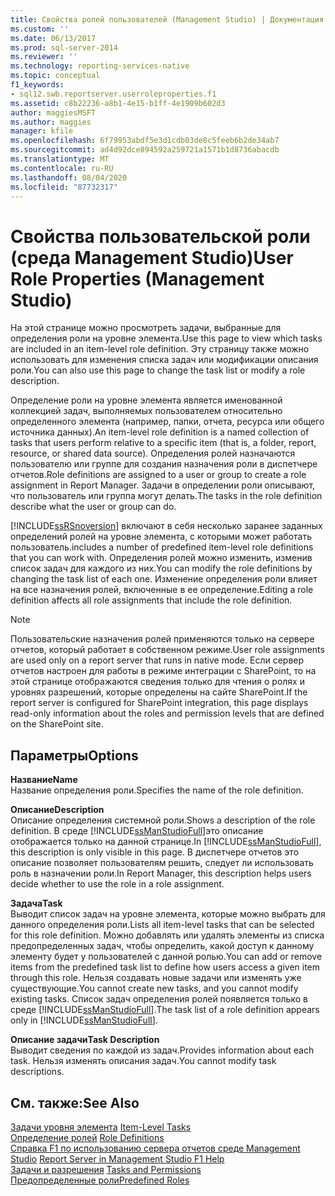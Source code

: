 ```yaml
---
title: Свойства ролей пользователей (Management Studio) | Документация Майкрософт
ms.custom: ''
ms.date: 06/13/2017
ms.prod: sql-server-2014
ms.reviewer: ''
ms.technology: reporting-services-native
ms.topic: conceptual
f1_keywords:
- sql12.swb.reportserver.userroleproperties.f1
ms.assetid: c8b22236-a8b1-4e15-b1ff-4e1909b602d3
author: maggiesMSFT
ms.author: maggies
manager: kfile
ms.openlocfilehash: 6f79953abdf5e3d1cdb03de8c5feeb6b2de34ab7
ms.sourcegitcommit: ad4d92dce894592a259721a1571b1d8736abacdb
ms.translationtype: MT
ms.contentlocale: ru-RU
ms.lasthandoff: 08/04/2020
ms.locfileid: "87732317"
---
```

# <a name="user-role-properties-management-studio"></a><span data-ttu-id="71083-102">Свойства пользовательской роли (среда Management Studio)</span><span class="sxs-lookup"><span data-stu-id="71083-102">User Role Properties (Management Studio)</span></span>
  <span data-ttu-id="71083-103">На этой странице можно просмотреть задачи, выбранные для определения роли на уровне элемента.</span><span class="sxs-lookup"><span data-stu-id="71083-103">Use this page to view which tasks are included in an item-level role definition.</span></span> <span data-ttu-id="71083-104">Эту страницу также можно использовать для изменения списка задач или модификации описания роли.</span><span class="sxs-lookup"><span data-stu-id="71083-104">You can also use this page to change the task list or modify a role description.</span></span>  
  
 <span data-ttu-id="71083-105">Определение роли на уровне элемента является именованной коллекцией задач, выполняемых пользователем относительно определенного элемента (например, папки, отчета, ресурса или общего источника данных).</span><span class="sxs-lookup"><span data-stu-id="71083-105">An item-level role definition is a named collection of tasks that users perform relative to a specific item (that is, a folder, report, resource, or shared data source).</span></span> <span data-ttu-id="71083-106">Определения ролей назначаются пользователю или группе для создания назначения роли в диспетчере отчетов.</span><span class="sxs-lookup"><span data-stu-id="71083-106">Role definitions are assigned to a user or group to create a role assignment in Report Manager.</span></span> <span data-ttu-id="71083-107">Задачи в определении роли описывают, что пользователь или группа могут делать.</span><span class="sxs-lookup"><span data-stu-id="71083-107">The tasks in the role definition describe what the user or group can do.</span></span>  
  
 [!INCLUDE[ssRSnoversion](../../includes/ssrsnoversion-md.md)] <span data-ttu-id="71083-108">включают в себя несколько заранее заданных определений ролей на уровне элемента, с которыми может работать пользователь.</span><span class="sxs-lookup"><span data-stu-id="71083-108">includes a number of predefined item-level role definitions that you can work with.</span></span> <span data-ttu-id="71083-109">Определения ролей можно изменить, изменив список задач для каждого из них.</span><span class="sxs-lookup"><span data-stu-id="71083-109">You can modify the role definitions by changing the task list of each one.</span></span> <span data-ttu-id="71083-110">Изменение определения роли влияет на все назначения ролей, включенные в ее определение.</span><span class="sxs-lookup"><span data-stu-id="71083-110">Editing a role definition affects all role assignments that include the role definition.</span></span>  
  
> [!NOTE]  
>  <span data-ttu-id="71083-111">Пользовательские назначения ролей применяются только на сервере отчетов, который работает в собственном режиме.</span><span class="sxs-lookup"><span data-stu-id="71083-111">User role assignments are used only on a report server that runs in native mode.</span></span> <span data-ttu-id="71083-112">Если сервер отчетов настроен для работы в режиме интеграции с SharePoint, то на этой странице отображаются сведения только для чтения о ролях и уровнях разрешений, которые определены на сайте SharePoint.</span><span class="sxs-lookup"><span data-stu-id="71083-112">If the report server is configured for SharePoint integration, this page displays read-only information about the roles and permission levels that are defined on the SharePoint site.</span></span>  
  
## <a name="options"></a><span data-ttu-id="71083-113">Параметры</span><span class="sxs-lookup"><span data-stu-id="71083-113">Options</span></span>  
 <span data-ttu-id="71083-114">**Название**</span><span class="sxs-lookup"><span data-stu-id="71083-114">**Name**</span></span>  
 <span data-ttu-id="71083-115">Название определения роли.</span><span class="sxs-lookup"><span data-stu-id="71083-115">Specifies the name of the role definition.</span></span>  
  
 <span data-ttu-id="71083-116">**Описание**</span><span class="sxs-lookup"><span data-stu-id="71083-116">**Description**</span></span>  
 <span data-ttu-id="71083-117">Описание определения системной роли.</span><span class="sxs-lookup"><span data-stu-id="71083-117">Shows a description of the role definition.</span></span> <span data-ttu-id="71083-118">В среде [!INCLUDE[ssManStudioFull](../../includes/ssmanstudiofull-md.md)]это описание отображается только на данной странице.</span><span class="sxs-lookup"><span data-stu-id="71083-118">In [!INCLUDE[ssManStudioFull](../../includes/ssmanstudiofull-md.md)], this description is only visible in this page.</span></span> <span data-ttu-id="71083-119">В диспетчере отчетов это описание позволяет пользователям решить, следует ли использовать роль в назначении роли.</span><span class="sxs-lookup"><span data-stu-id="71083-119">In Report Manager, this description helps users decide whether to use the role in a role assignment.</span></span>  
  
 <span data-ttu-id="71083-120">**Задача**</span><span class="sxs-lookup"><span data-stu-id="71083-120">**Task**</span></span>  
 <span data-ttu-id="71083-121">Выводит список задач на уровне элемента, которые можно выбрать для данного определения роли.</span><span class="sxs-lookup"><span data-stu-id="71083-121">Lists all item-level tasks that can be selected for this role definition.</span></span> <span data-ttu-id="71083-122">Можно добавлять или удалять элементы из списка предопределенных задач, чтобы определить, какой доступ к данному элементу будет у пользователей с данной ролью.</span><span class="sxs-lookup"><span data-stu-id="71083-122">You can add or remove items from the predefined task list to define how users access a given item through this role.</span></span> <span data-ttu-id="71083-123">Нельзя создавать новые задачи или изменять уже существующие.</span><span class="sxs-lookup"><span data-stu-id="71083-123">You cannot create new tasks, and you cannot modify existing tasks.</span></span> <span data-ttu-id="71083-124">Список задач определения ролей появляется только в среде [!INCLUDE[ssManStudioFull](../../includes/ssmanstudiofull-md.md)].</span><span class="sxs-lookup"><span data-stu-id="71083-124">The task list of a role definition appears only in [!INCLUDE[ssManStudioFull](../../includes/ssmanstudiofull-md.md)].</span></span>  
  
 <span data-ttu-id="71083-125">**Описание задачи**</span><span class="sxs-lookup"><span data-stu-id="71083-125">**Task Description**</span></span>  
 <span data-ttu-id="71083-126">Выводит сведения по каждой из задач.</span><span class="sxs-lookup"><span data-stu-id="71083-126">Provides information about each task.</span></span> <span data-ttu-id="71083-127">Нельзя изменять описания задач.</span><span class="sxs-lookup"><span data-stu-id="71083-127">You cannot modify task descriptions.</span></span>  
  
## <a name="see-also"></a><span data-ttu-id="71083-128">См. также:</span><span class="sxs-lookup"><span data-stu-id="71083-128">See Also</span></span>  
 <span data-ttu-id="71083-129">[Задачи уровня элемента](../security/tasks-and-permissions-item-level-tasks.md) </span><span class="sxs-lookup"><span data-stu-id="71083-129">[Item-Level Tasks](../security/tasks-and-permissions-item-level-tasks.md) </span></span>  
 <span data-ttu-id="71083-130">[Определение ролей](../security/role-definitions.md) </span><span class="sxs-lookup"><span data-stu-id="71083-130">[Role Definitions](../security/role-definitions.md) </span></span>  
 <span data-ttu-id="71083-131">[Справка F1 по использованию сервера отчетов среде Management Studio](report-server-in-management-studio-f1-help.md) </span><span class="sxs-lookup"><span data-stu-id="71083-131">[Report Server in Management Studio F1 Help](report-server-in-management-studio-f1-help.md) </span></span>  
 <span data-ttu-id="71083-132">[Задачи и разрешения](../security/tasks-and-permissions.md) </span><span class="sxs-lookup"><span data-stu-id="71083-132">[Tasks and Permissions](../security/tasks-and-permissions.md) </span></span>  
 [<span data-ttu-id="71083-133">Предопределенные роли</span><span class="sxs-lookup"><span data-stu-id="71083-133">Predefined Roles</span></span>](../security/role-definitions-predefined-roles.md)  
  
  
